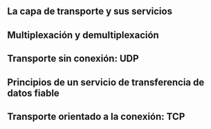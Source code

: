 ## La capa de transporte y sus servicios
## Multiplexación y demultiplexación
## Transporte sin conexión: UDP
## Principios de un servicio de transferencia de datos fiable
## Transporte orientado a la conexión: TCP